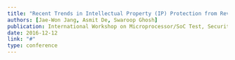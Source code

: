 ```yaml
---
title: "Recent Trends in Intellectual Property (IP) Protection from Reverse Engineering"
authors: [Jae-Won Jang, Asmit De, Swaroop Ghosh]
publication: International Workshop on Microprocessor/SoC Test, Security and Verification (MTV)
date: 2016-12-12
link: "#"
type: conference
---
```

